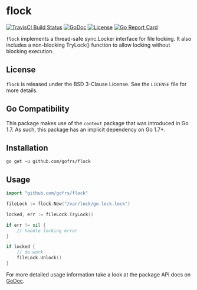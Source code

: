 # flock

[![TravisCI Build Status](https://img.shields.io/travis/gofrs/flock/master.svg?style=flat)](https://travis-ci.org/gofrs/flock) [![GoDoc](https://img.shields.io/badge/godoc-go--flock-blue.svg?style=flat)](https://godoc.org/github.com/gofrs/flock) [![License](https://img.shields.io/badge/license-BSD_3--Clause-brightgreen.svg?style=flat)](https://github.com/gofrs/flock/blob/master/LICENSE) [![Go Report Card](https://goreportcard.com/badge/github.com/gofrs/flock)](https://goreportcard.com/report/github.com/gofrs/flock)

`flock` implements a thread-safe sync.Locker interface for file locking. It also includes a non-blocking TryLock\(\) function to allow locking without blocking execution.

## License

`flock` is released under the BSD 3-Clause License. See the `LICENSE` file for more details.

## Go Compatibility

This package makes use of the `context` package that was introduced in Go 1.7. As such, this package has an implicit dependency on Go 1.7+.

## Installation

```text
go get -u github.com/gofrs/flock
```

## Usage

```go
import "github.com/gofrs/flock"

fileLock := flock.New("/var/lock/go-lock.lock")

locked, err := fileLock.TryLock()

if err != nil {
    // handle locking error
}

if locked {
    // do work
    fileLock.Unlock()
}
```

For more detailed usage information take a look at the package API docs on [GoDoc](https://godoc.org/github.com/gofrs/flock).

